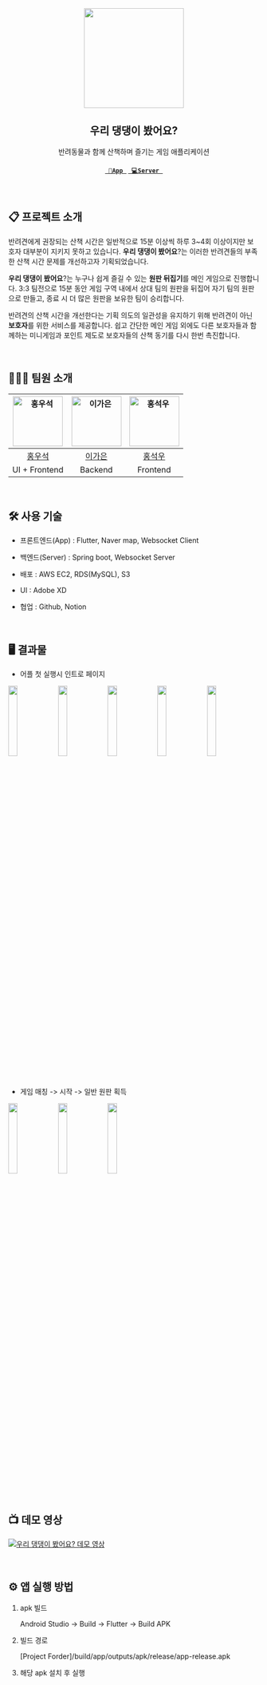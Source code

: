 <div align="center">
    <img src="https://avatars.githubusercontent.com/u/147491493?s=400&u=9b64e0efae53ecdf687191d43c12ad88375c9441&v=4" width="200" height="200">
</div>

<div align="center">
    <h2>우리 댕댕이 봤어요?</h2>
    반려동물과 함께 산책하며 즐기는 게임 애플리케이션
    <br>
    <h4><code><a href="https://github.com/2023-2-Capstone-Team03-Incandescent/woodaeng-app/" target="_blank" title="App Repo"> 📱App </a></code>
    <code><a href="https://github.com/2023-2-Capstone-Team03-Incandescent/woodaeng-server/" target="_blank" title="Server Repo"> 💻Server </a></code></h4>
</div>

<br>

## 📋 프로젝트 소개

반려견에게 권장되는 산책 시간은 일반적으로 15분 이상씩 하루 3~4회 이상이지만 보호자 대부분이 지키지 못하고 있습니다. **우리 댕댕이 봤어요**?는 이러한 반려견들의 부족한 산책 시간 문제를 개선하고자 기획되었습니다.

**우리 댕댕이 봤어요**?는 누구나 쉽게 즐길 수 있는 **원판 뒤집기**를 메인 게임으로 진행합니다. 3:3 팀전으로 15분 동안 게임 구역 내에서 상대 팀의 원판을 뒤집어 자기 팀의 원판으로 만들고, 종료 시 더 많은 원판을 보유한 팀이 승리합니다.

반려견의 산책 시간을 개선한다는 기획 의도의 일관성을 유지하기 위해 반려견이 아닌 **보호자**를 위한 서비스를 제공합니다. 쉽고 간단한 메인 게임 외에도 다른 보호자들과 함께하는 미니게임과 포인트 제도로 보호자들의 산책 동기를 다시 한번 촉진합니다.

  <br>

## 👨‍👦‍👦 팀원 소개

| <img alt="홍우석" src="https://avatars.githubusercontent.com/u/153263048?v=4" height="100"/> | <img alt="이가은" src="https://avatars.githubusercontent.com/u/87005562?v=4" height="100"/> | <img alt="홍석우" src="https://avatars.githubusercontent.com/u/127665187?s=96&v=4" height="100"/> |
| :----------------------------------------------------------------------------------------: | :----------------------------------------------------------------------------------------: | :----------------------------------------------------------------------------------------: |
|                            [홍우석](https://github.com/hongwoosa)                            |                            [이가은](https://github.com/tthisag246)                            |                            [홍석우](https://github.com/CAUseokwoo)                            |
|                            UI + Frontend                            |                            Backend                            |                            Frontend                            |

<br>

## 🛠 사용 기술

- 프론트엔드(App) : Flutter, Naver map, Websocket Client

- 백엔드(Server) : Spring boot, Websocket Server

- 배포 : AWS EC2, RDS(MySQL), S3

- UI : Adobe XD

- 협업 : Github, Notion

<br>

## 🖥 결과물

- 어플 첫 실행시 인트로 페이지

<img src="https://github.com/2023-2-Capstone-Team03-Incandescent/.github/assets/153263048/4743fd79-784e-41ff-869c-466cb1aafa1a" width="19%">
<img src="https://github.com/2023-2-Capstone-Team03-Incandescent/.github/assets/153263048/60cceeef-a0e7-41cf-b08e-8521c05de048" width="19%">
<img src="https://github.com/2023-2-Capstone-Team03-Incandescent/.github/assets/153263048/759e1724-aee3-4068-83d2-18738ecf1667" width="19%">
<img src="https://github.com/2023-2-Capstone-Team03-Incandescent/.github/assets/153263048/3c4ba9c6-faac-4b24-b601-8f320a89a140" width="19%">
<img src="https://github.com/2023-2-Capstone-Team03-Incandescent/.github/assets/153263048/ac164813-1e1c-4422-bf91-840233ef8168" width="19%">

<br><br>

- 게임 매칭 -> 시작 -> 일반 원판 획득

<img src="https://github.com/2023-2-Capstone-Team03-Incandescent/.github/assets/153263048/51e36a31-be32-4b2c-9197-b120e82736bb" width="19%">
<img src="https://github.com/2023-2-Capstone-Team03-Incandescent/.github/assets/153263048/8368ab0a-7406-4c17-8d94-14e4dd60159c" width="19%">
<img src="https://github.com/2023-2-Capstone-Team03-Incandescent/.github/assets/153263048/a98ee21f-c29d-4d9a-b06e-06c50d7181b0" width="19%">


<br><br>

## :tv: 데모 영상

[![우리 댕댕이 봤어요? 데모 영상](http://img.youtube.com/vi/5L6Vr1f91Fg/0.jpg)](https://youtu.be/5L6Vr1f91Fg)

<br>

## ⚙ 앱 실행 방법


1. apk 빌드

   Android Studio -> Build -> Flutter -> Build APK

3. 빌드 경로

   [Project Forder]/build/app/outputs/apk/release/app-release.apk

5. 해당 apk 설치 후 실행
